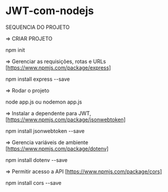 # JWT-com-nodejs

SEQUENCIA DO PROJETO

=> CRIAR PROJETO

npm init

=> Gerenciar as requisições, rotas e URLs [https://www.npmjs.com/package/express]

npm install express --save

=> Rodar o projeto

node app.js ou nodemon app.js

=> Instalar a dependente para JWT, [https://www.npmjs.com/package/jsonwebtoken]

npm install jsonwebtoken --save

=> Gerencia variáveis de ambiente [https://www.npmjs.com/package/dotenv]

npm install dotenv --save

=> Permitir acesso a API [https://www.npmjs.com/package/cors]

npm install cors --save
